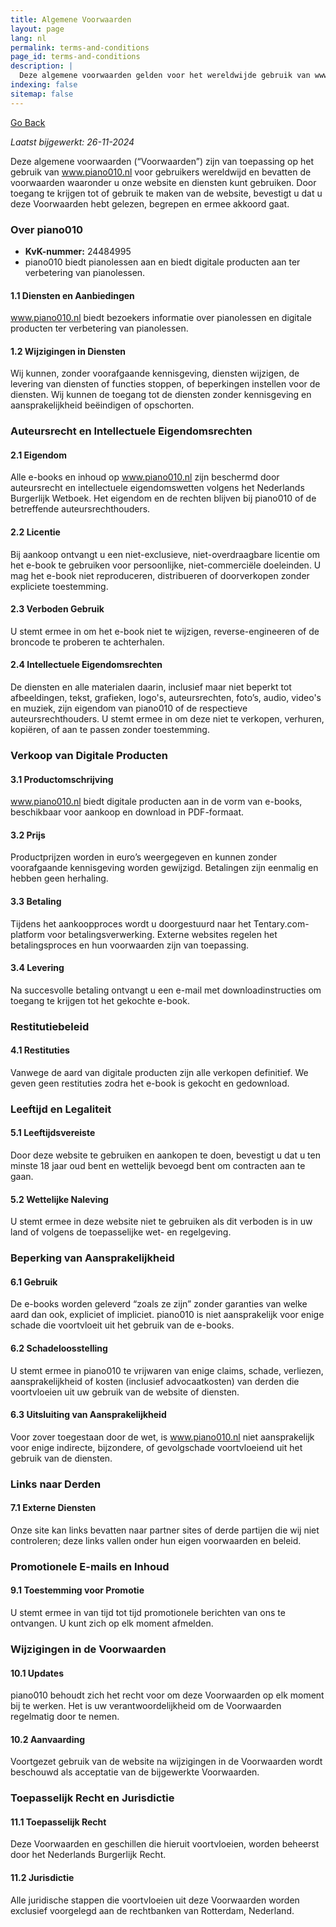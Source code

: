 ```yaml
---
title: Algemene Voorwaarden
layout: page
lang: nl
permalink: terms-and-conditions
page_id: terms-and-conditions
description: |
  Deze algemene voorwaarden gelden voor het wereldwijde gebruik van www.piano010.nl. Ze beschrijven hoe u onze website en diensten kunt gebruiken. Door de site te bezoeken of te gebruiken, bevestigt u dat u deze voorwaarden hebt gelezen, begrepen en ermee akkoord gaat.
indexing: false
sitemap: false
---
```


<a href="javascript:history.back()">Go Back</a>  

_Laatst bijgewerkt: 26-11-2024_

Deze algemene voorwaarden (“Voorwaarden”) zijn van toepassing op het gebruik van www.piano010.nl voor gebruikers wereldwijd en bevatten de voorwaarden waaronder u onze website en diensten kunt gebruiken. Door toegang te krijgen tot of gebruik te maken van de website, bevestigt u dat u deze Voorwaarden hebt gelezen, begrepen en ermee akkoord gaat.

### Over piano010

- **KvK-nummer:** 24484995
- piano010 biedt pianolessen aan en biedt digitale producten aan ter verbetering van pianolessen.

#### 1.1 Diensten en Aanbiedingen
www.piano010.nl biedt bezoekers informatie over pianolessen en digitale producten ter verbetering van pianolessen.

#### 1.2 Wijzigingen in Diensten
Wij kunnen, zonder voorafgaande kennisgeving, diensten wijzigen, de levering van diensten of functies stoppen, of beperkingen instellen voor de diensten. Wij kunnen de toegang tot de diensten zonder kennisgeving en aansprakelijkheid beëindigen of opschorten.

### Auteursrecht en Intellectuele Eigendomsrechten

#### 2.1 Eigendom
Alle e-books en inhoud op www.piano010.nl zijn beschermd door auteursrecht en intellectuele eigendomswetten volgens het Nederlands Burgerlijk Wetboek. Het eigendom en de rechten blijven bij piano010 of de betreffende auteursrechthouders.

#### 2.2 Licentie
Bij aankoop ontvangt u een niet-exclusieve, niet-overdraagbare licentie om het e-book te gebruiken voor persoonlijke, niet-commerciële doeleinden. U mag het e-book niet reproduceren, distribueren of doorverkopen zonder expliciete toestemming.

#### 2.3 Verboden Gebruik
U stemt ermee in om het e-book niet te wijzigen, reverse-engineeren of de broncode te proberen te achterhalen.

#### 2.4 Intellectuele Eigendomsrechten
De diensten en alle materialen daarin, inclusief maar niet beperkt tot afbeeldingen, tekst, grafieken, logo's, auteursrechten, foto’s, audio, video's en muziek, zijn eigendom van piano010 of de respectieve auteursrechthouders. U stemt ermee in om deze niet te verkopen, verhuren, kopiëren, of aan te passen zonder toestemming.

### Verkoop van Digitale Producten

#### 3.1 Productomschrijving
www.piano010.nl biedt digitale producten aan in de vorm van e-books, beschikbaar voor aankoop en download in PDF-formaat.

#### 3.2 Prijs
Productprijzen worden in euro’s weergegeven en kunnen zonder voorafgaande kennisgeving worden gewijzigd. Betalingen zijn eenmalig en hebben geen herhaling.

#### 3.3 Betaling
Tijdens het aankoopproces wordt u doorgestuurd naar het Tentary.com-platform voor betalingsverwerking. Externe websites regelen het betalingsproces en hun voorwaarden zijn van toepassing.

#### 3.4 Levering
Na succesvolle betaling ontvangt u een e-mail met downloadinstructies om toegang te krijgen tot het gekochte e-book.

### Restitutiebeleid

#### 4.1 Restituties
Vanwege de aard van digitale producten zijn alle verkopen definitief. We geven geen restituties zodra het e-book is gekocht en gedownload.

### Leeftijd en Legaliteit

#### 5.1 Leeftijdsvereiste
Door deze website te gebruiken en aankopen te doen, bevestigt u dat u ten minste 18 jaar oud bent en wettelijk bevoegd bent om contracten aan te gaan.

#### 5.2 Wettelijke Naleving
U stemt ermee in deze website niet te gebruiken als dit verboden is in uw land of volgens de toepasselijke wet- en regelgeving.

### Beperking van Aansprakelijkheid

#### 6.1 Gebruik
De e-books worden geleverd “zoals ze zijn” zonder garanties van welke aard dan ook, expliciet of impliciet. piano010 is niet aansprakelijk voor enige schade die voortvloeit uit het gebruik van de e-books.

#### 6.2 Schadeloosstelling
U stemt ermee in piano010 te vrijwaren van enige claims, schade, verliezen, aansprakelijkheid of kosten (inclusief advocaatkosten) van derden die voortvloeien uit uw gebruik van de website of diensten.

#### 6.3 Uitsluiting van Aansprakelijkheid
Voor zover toegestaan door de wet, is www.piano010.nl niet aansprakelijk voor enige indirecte, bijzondere, of gevolgschade voortvloeiend uit het gebruik van de diensten.

### Links naar Derden

#### 7.1 Externe Diensten
Onze site kan links bevatten naar partner sites of derde partijen die wij niet controleren; deze links vallen onder hun eigen voorwaarden en beleid.

### Promotionele E-mails en Inhoud

#### 9.1 Toestemming voor Promotie
U stemt ermee in van tijd tot tijd promotionele berichten van ons te ontvangen. U kunt zich op elk moment afmelden.

### Wijzigingen in de Voorwaarden

#### 10.1 Updates
piano010 behoudt zich het recht voor om deze Voorwaarden op elk moment bij te werken. Het is uw verantwoordelijkheid om de Voorwaarden regelmatig door te nemen.

#### 10.2 Aanvaarding
Voortgezet gebruik van de website na wijzigingen in de Voorwaarden wordt beschouwd als acceptatie van de bijgewerkte Voorwaarden.

### Toepasselijk Recht en Jurisdictie

#### 11.1 Toepasselijk Recht
Deze Voorwaarden en geschillen die hieruit voortvloeien, worden beheerst door het Nederlands Burgerlijk Recht.

#### 11.2 Jurisdictie
Alle juridische stappen die voortvloeien uit deze Voorwaarden worden exclusief voorgelegd aan de rechtbanken van Rotterdam, Nederland.